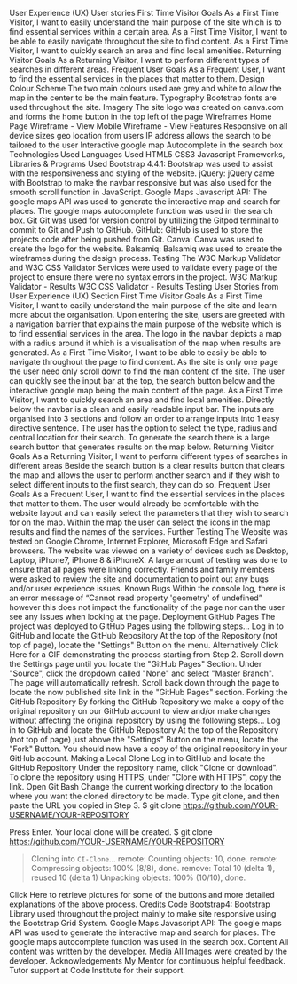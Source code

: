 User Experience (UX)
User stories
First Time Visitor Goals
As a First Time Visitor, I want to easily understand the main purpose of the site which is to find essential services within a certain area. 
As a First Time Visitor, I want to be able to easily navigate throughout the site to find content.
As a First Time Visitor, I want to quickly search an area and find local amenities.
Returning Visitor Goals
As a Returning Visitor, I want to perform different types of searches in different areas. 
Frequent User Goals
As a Frequent User, I want to find the essential services in the places that matter to them.
Design
Colour Scheme
The two main colours used are grey and white to allow the map in the center to be the main feature.
Typography
Bootstrap fonts are used throughout the site.
Imagery
The site logo was created on canva.com and forms the home button in the top left of the page
Wireframes
Home Page Wireframe - View
Mobile Wireframe - View
Features
Responsive on all device sizes
geo location from users IP address allows the search to be tailored to the user
Interactive google map
Autocomplete in the search box
Technologies Used
Languages Used
HTML5
CSS3
Javascript
Frameworks, Libraries & Programs Used
Bootstrap 4.4.1:
Bootstrap was used to assist with the responsiveness and styling of the website.
jQuery:
jQuery came with Bootstrap to make the navbar responsive but was also used for the smooth scroll function in JavaScript.
Google Maps  Javascript API:
 The google maps API was used to generate the interactive map and search for places. The google maps autocomplete function was used in the search box. 
Git
Git was used for version control by utilizing the Gitpod terminal to commit to Git and Push to GitHub.
GitHub:
GitHub is used to store the projects code after being pushed from Git.
Canva:
Canva was used to create the logo for the website.
Balsamiq:
Balsamiq was used to create the wireframes during the design process.
Testing
The W3C Markup Validator and W3C CSS Validator Services were used to validate every page of the project to ensure there were no syntax errors in the project.
W3C Markup Validator - Results
W3C CSS Validator - Results
Testing User Stories from User Experience (UX) Section
First Time Visitor Goals
As a First Time Visitor, I want to easily understand the main purpose of the site and learn more about the organisation.
Upon entering the site, users are greeted with a navigation barrier that explains the main purpose of the website which is to find essential services in the area. 
The logo in the navbar depicts a map with a radius around it which is a visualisation of the map when results are generated.
As a First Time Visitor, I want to be able to easily be able to navigate throughout the page to find content.
As the site is only one page the user need only scroll down to find the man content of the site. The user can quickly see the input bar at the top, the search button below and the interactive google map being the main content of the page.
As a First Time Visitor, I want to quickly search an area and find local amenities.
Directly below the navbar is a clean and easily readable input bar. The inputs are organised into 3 sections and follow an order to arrange inputs into 1 easy directive sentence. 
The user has the option to select the type, radius and central location for their  search. 
To generate the search there is a large search button that generates results on the map below.
Returning Visitor Goals
As a Returning Visitor, I want to perform different types of searches in different areas
Beside the search button is a clear results button that clears the map and allows the user to perform another search and if they wish to select different inputs to the first search, they can do so.
Frequent User Goals
As a Frequent User, I want to find the essential services in the places that matter to them.
The user would already be comfortable with the website layout and can easily select the parameters that they wish to search for on the map.
Within the map the user can select the icons in the map results and find the names of the services.
Further Testing
The Website was tested on Google Chrome, Internet Explorer, Microsoft Edge and Safari browsers.
The website was viewed on a variety of devices such as Desktop, Laptop, iPhone7, iPhone 8 & iPhoneX.
A large amount of testing was done to ensure that all pages were linking correctly.
Friends and family members were asked to review the site and documentation to point out any bugs and/or user experience issues.
Known Bugs
Within the console log, there is  an error message of “Cannot read property 'geometry' of undefined” however this does not impact the functionality of the page nor can the user see any issues when looking at the page.
Deployment
GitHub Pages
The project was deployed to GitHub Pages using the following steps...
Log in to GitHub and locate the GitHub Repository
At the top of the Repository (not top of page), locate the "Settings" Button on the menu.
Alternatively Click Here for a GIF demonstrating the process starting from Step 2.
Scroll down the Settings page until you locate the "GitHub Pages" Section.
Under "Source", click the dropdown called "None" and select "Master Branch".
The page will automatically refresh.
Scroll back down through the page to locate the now published site link in the "GitHub Pages" section.
Forking the GitHub Repository
By forking the GitHub Repository we make a copy of the original repository on our GitHub account to view and/or make changes without affecting the original repository by using the following steps...
Log in to GitHub and locate the GitHub Repository
At the top of the Repository (not top of page) just above the "Settings" Button on the menu, locate the "Fork" Button.
You should now have a copy of the original repository in your GitHub account.
Making a Local Clone
Log in to GitHub and locate the GitHub Repository
Under the repository name, click "Clone or download".
To clone the repository using HTTPS, under "Clone with HTTPS", copy the link.
Open Git Bash
Change the current working directory to the location where you want the cloned directory to be made.
Type git clone, and then paste the URL you copied in Step 3.
$ git clone https://github.com/YOUR-USERNAME/YOUR-REPOSITORY

Press Enter. Your local clone will be created.
$ git clone https://github.com/YOUR-USERNAME/YOUR-REPOSITORY
> Cloning into `CI-Clone`...
> remote: Counting objects: 10, done.
> remote: Compressing objects: 100% (8/8), done.
> remove: Total 10 (delta 1), reused 10 (delta 1)
> Unpacking objects: 100% (10/10), done.

Click Here to retrieve pictures for some of the buttons and more detailed explanations of the above process.
Credits
Code
Bootstrap4: Bootstrap Library used throughout the project mainly to make site responsive using the Bootstrap Grid System.
Google Maps  Javascript API: The google maps API was used to generate the interactive map and search for places. The google maps autocomplete function was used in the search box. 
Content
All content was written by the developer.
Media
All Images were created by the developer.
Acknowledgements
My Mentor for continuous helpful feedback.
Tutor support at Code Institute for their support.

